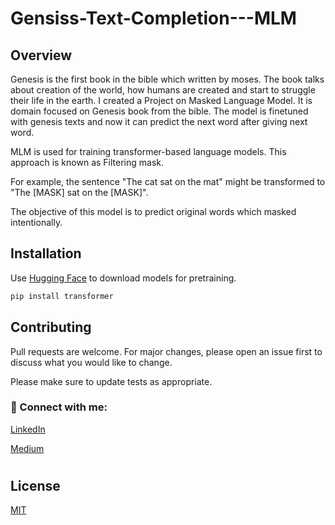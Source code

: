 # Gensiss-Text-Completion---MLM

## Overview 

Genesis is the first book in the bible which written by moses. The book talks about creation of the world, how humans are created and start to struggle their life in the earth.
I created a Project on Masked Language Model. It is domain focused on Genesis book from the bible. The model is finetuned with genesis texts and now it can predict the next word after giving next word.

MLM is used for training transformer-based language models. This approach is known as Filtering mask. 

For example, the sentence 
"The cat sat on the mat" might be transformed to 
"The [MASK] sat on the [MASK]".

The objective of this model is to predict original words which masked intentionally. 

## Installation

Use [Hugging Face](https://huggingface.co/models) to download models for pretraining.

```bash
pip install transformer
```

## Contributing

Pull requests are welcome. For major changes, please open an issue first
to discuss what you would like to change.

Please make sure to update tests as appropriate.

### 🤝 Connect with me:

<a href="https://www.linkedin.com/in/henok-solomon-a3b537206">LinkedIn</a>

<a href="https://medium.com/@heneyr24">Medium</a>
# 


## License

[MIT](https://choosealicense.com/licenses/mit/)
